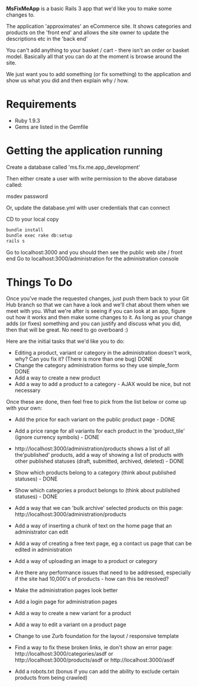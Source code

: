 **MsFixMeApp** is a basic Rails 3 app that we'd like you to make some changes to.

The application 'approximates' an eCommerce site. It shows categories and products on the 'front end' and allows
the site owner to update the descriptions etc in the 'back end'

You can't add anything to your basket / cart - there isn't an order or basket model. Basically all that you can do at the
moment is browse around the site.

We just want you to add something (or fix something) to the application and show us what you did and then explain why / how.

Requirements
===
- Ruby 1.9.3
- Gems are listed in the Gemfile

Getting the application running
===

Create a database called 'ms.fix.me.app_development'

Then either create a user with write permission to the above database called:

msdev
password

Or, update the database.yml with user credentials that can connect

CD to your local copy

```bash
bundle install
bundle exec rake db:setup
rails s
```

Go to localhost:3000 and you should then see the public web site / front end
Go to localhost:3000/administration for the administration console

Things To Do
===

Once you've made the requested changes, just push them back to your Git Hub branch so that we can have a look
and we'll chat about them when we meet with you. What we're after is seeing if you can look at an app, figure out how it works and
then make some changes to it. As long as your change adds (or fixes) something and you can justify and discuss what you did,
then that will be great. No need to go overboard :)

Here are the initial tasks that we'd like you to do:
- Editing a product, variant or category in the administration doesn't work, why? Can you fix it? (There is more than one bug) DONE
- Change the category administration forms so they use simple_form DONE
- Add a way to create a new product
- Add a way to add a product to a category - AJAX would be nice, but not necessary

Once these are done, then feel free to pick from the list below or come up with your own:

- Add the price for each variant on the public product page - DONE
- Add a price range for all variants for each product in the 'product_tile' (ignore currency symbols) - DONE

- http://localhost:3000/administration/products shows a list of all the'published' products, add a way of showing a list of products
with other published statuses (draft, submitted, archived, deleted) - DONE

- Show which products belong to a category (think about published statuses) - DONE
- Show which categories a product belongs to (think about published statuses) - DONE

- Add a way that we can 'bulk archive' selected products on this page: http://localhost:3000/administration/products

- Add a way of inserting a chunk of text on the home page that an administrator can edit
- Add a way of creating a free text page, eg a contact us page that can be edited in administration

- Add a way of uploading an image to a product or category

- Are there any performance issues that need to be addressed, especially if the site had 10,000's of products - how can this be resolved?

- Make the administration pages look better
- Add a login page for administration pages

- Add a way to create a new variant for a product
- Add a way to edit a variant on a product page

- Change to use Zurb foundation for the layout / responsive template

- Find a way to fix these broken links, ie don't show an error page: http://localhost:3000/categories/asdf or http://localhost:3000/products/asdf or http://localhost:3000/asdf
- Add a robots.txt (bonus if you can add the ability to exclude certain products from being crawled)
